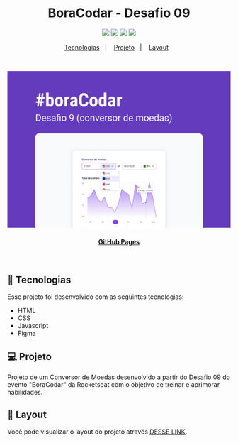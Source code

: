 <h1 align="center">BoraCodar - Desafio 09</h1>

<p align="center">
  <a alt="HTML5">
    <img src="https://img.shields.io/badge/HTML5-E34F26?logo=html5&logoColor=fff&style=for-the-badge" />
  </a>
  <a alt="CSS3">
    <img src="https://img.shields.io/badge/CSS3-1572B6?logo=css3&logoColor=fff&style=for-the-badge" />
  </a>
  <a alt="Javascript">
    <img src="https://img.shields.io/badge/JAVASCRIPT-F7DF1E?logo=javascript&logoColor=000&style=for-the-badge" />
  </a>
  <a alt="Figma">
     <img src="https://img.shields.io/badge/Figma-F24E1E?style=for-the-badge&logo=figma&logoColor=white" />
  </a>
</p>

<p align="center">
  <a href="#-tecnologias">Tecnologias</a>&nbsp;&nbsp;&nbsp;|&nbsp;&nbsp;&nbsp;
  <a href="#-projeto">Projeto</a>&nbsp;&nbsp;&nbsp;|&nbsp;&nbsp;&nbsp;
  <a href="#-layout">Layout</a>&nbsp;&nbsp;&nbsp;
</p>

<br>
<p align="center">
  <img alt="Imagem do projeto." src=".github/preview09.jpg" width="800px">
</p>

<h4 align="center">
  
  [GitHub Pages](https://gabrielcenteiofreitas.github.io/estudos-rocketseat-boracodar09-conversor_de_moedas/)
</h4>

<br>


## 🚀 Tecnologias

Esse projeto foi desenvolvido com as seguintes tecnologias:

- HTML
- CSS
- Javascript
- Figma


## 💻 Projeto

Projeto de um Conversor de Moedas desenvolvido a partir do Desafio 09 do evento "BoraCodar" da Rocketseat com o objetivo de treinar e aprimorar habilidades.

## 🔖 Layout

Você pode visualizar o layout do projeto através [DESSE LINK](https://www.figma.com/community/file/1212757179376046656).
